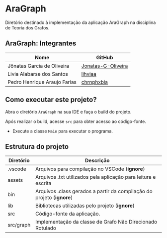 # AraGraph
Diretório destinado à implementação da aplicação AraGraph na disciplina de
Teoria dos Grafos.

## AraGraph: Integrantes
|Nome|GitHub|
|---|---|
|Jônatas Garcia de Oliveira|[Jonatas-G-Oliveira](https://github.com/Jonatas-G-Oliveira)|
|Livia Alabarse dos Santos|[lihviaa](https://github.com/lihviaa)|
|Pedro Henrique Araujo Farias|[chrnphxbia](https://github.com/chrnphxbia)|

## Como executar este projeto?
Abra o diretório `AraGraph` na sua IDE e faça o build do projeto. 

Após realizar o build, acesse `src` para obter acesso ao código-fonte.

- Execute a classe `Main` para executar o programa.

## Estrutura do projeto
|Diretório|Descrição|
|---------|---------|
|.vscode|Arquivos para compilação no VSCode (**ignore**)|
|assets|Arquivos .txt utilizados pela aplicação para leitura e escrita|
|bin|Arquivos .class gerados a partir da compilação do projeto (**ignore**)|
|lib|Bibliotecas utilizadas pelo projeto (**ignore**)|
|src|Código-fonte da aplicação.|
|src/graph|Implementação da classe de Grafo Não Direcionado Rotulado|